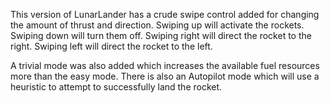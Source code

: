 This version of LunarLander has a crude swipe control added for changing the amount of thrust and direction.   Swiping up will activate the rockets.   Swiping down will turn them off.   Swiping right will direct the rocket to the right.   Swiping left will direct the rocket to the left.

A trivial mode was also added which increases the available fuel resources more than the easy mode.    There is also an Autopilot mode which will use a heuristic to attempt to successfully land the rocket.   
